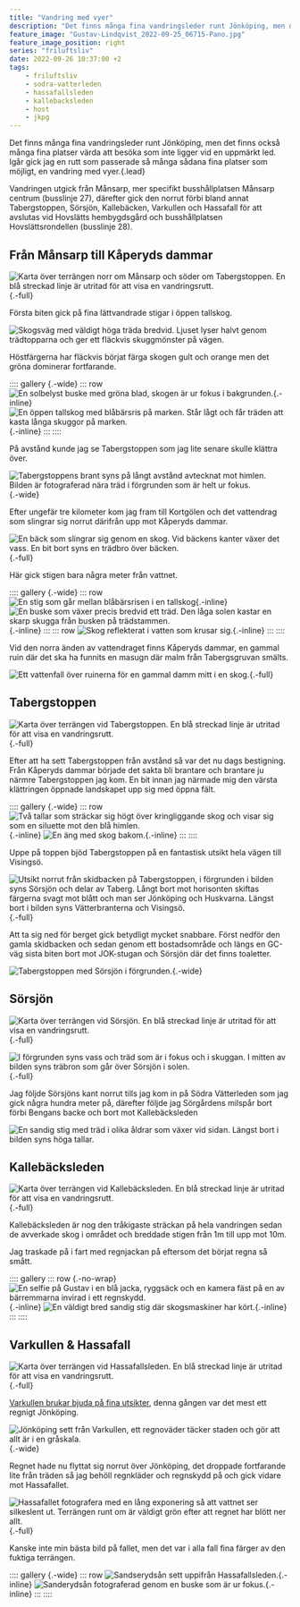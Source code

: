 ```yaml
---
title: "Vandring med vyer"
description: "Det finns många fina vandringsleder runt Jönköping, men det finns också många fina platser värda att besöka som inte ligger vid en uppmärkt led. Igår gick jag en rutt som passerade så många sådana fina platser som möjligt, en vandring med vyer."
feature_image: "Gustav-Lindqvist_2022-09-25_06715-Pano.jpg"
feature_image_position: right
series: "friluftsliv"
date: 2022-09-26 10:37:00 +2
tags:
    - friluftsliv
    - sodra-vatterleden
    - hassafallsleden
    - kallebacksleden
    - host
    - jkpg
---
```


Det finns många fina vandringsleder runt Jönköping, men det finns också många fina platser värda att besöka som inte ligger vid en uppmärkt led. Igår gick jag en rutt som passerade så många sådana fina platser som möjligt, en vandring med vyer.{.lead}

Vandringen utgick från Månsarp, mer specifikt busshållplatsen Månsarp centrum (busslinje 27), därefter gick den norrut förbi bland annat Tabergstoppen, Sörsjön, Kallebäcken, Varkullen och Hassafall för att avslutas vid Hovslätts hembygdsgård och busshållplatsen Hovslättsrondellen (busslinje 28).

## Från Månsarp till Kåperyds dammar

![Karta över terrängen norr om Månsarp och söder om Tabergstoppen. En blå streckad linje är utritad för att visa en vandringsrutt.](Karta_Kåperyd.jpg){.-full}

Första biten gick på fina lättvandrade stigar i öppen tallskog.

![Skogsväg med väldigt höga träda bredvid. Ljuset lyser halvt genom trädtopparna och ger ett fläckvis skuggmönster på vägen.](Gustav-Lindqvist_2022-09-25_06712-Pano.jpg)

Höstfärgerna har fläckvis börjat färga skogen gult och orange men det gröna dominerar fortfarande.

:::: gallery {.-wide}
::: row
![En solbelyst buske med gröna blad, skogen är ur fokus i bakgrunden.](Gustav-Lindqvist_2022-09-25_06720-Pano.jpg){.-inline}
![En öppen tallskog med blåbärsris på marken. Står lågt och får träden att kasta långa skuggor på marken.](Gustav-Lindqvist_2022-09-25_06722-Pano.jpg){.-inline}
:::
::::

På avstånd kunde jag se Tabergstoppen som jag lite senare skulle klättra över.

![Tabergstoppens brant syns på långt avstånd avtecknat mot himlen. Bilden är fotograferad nära träd i förgrunden som är helt ur fokus.](Gustav-Lindqvist_2022-09-25_06723.jpg){.-wide}

Efter ungefär tre kilometer kom jag fram till Kortgölen och det vattendrag som slingrar sig norrut därifrån upp mot Kåperyds dammar.

![En bäck som slingrar sig genom en skog. Vid bäckens kanter växer det vass. En bit bort syns en trädbro över bäcken.](Gustav-Lindqvist_2022-09-25_06729-Pano.jpg){.-full}

Här gick stigen bara några meter från vattnet.

:::: gallery {.-wide}
::: row
![En stig som går mellan blåbärsrisen i en tallskog](Gustav-Lindqvist_2022-09-25_06742-Pano.jpg){.-inline}
![En buske som växer precis bredvid ett träd. Den låga solen kastar en skarp skugga från busken på trädstammen.](Gustav-Lindqvist_2022-09-25_06745-Pano.jpg){.-inline}
:::
::: row
![Skog reflekterat i vatten som krusar sig.](Gustav-Lindqvist_2022-09-25_06755-Pano.jpg){.-inline}
:::
::::

Vid den norra änden av vattendraget finns Kåperyds dammar, en gammal ruin där det ska ha funnits en masugn där malm från Tabergsgruvan smälts.

![Ett vattenfall över ruinerna för en gammal damm mitt i en skog.](Gustav-Lindqvist_2022-09-25_06767-Pano.jpg "Kåperyds dammar"){.-full}

## Tabergstoppen

![Karta över terrängen vid Tabergstoppen. En blå streckad linje är utritad för att visa en vandringsrutt.](Karta_Tabergstoppen.jpg){.-full}

Efter att ha sett Tabergstoppen från avstånd så var det nu dags bestigning. Från Kåperyds dammar började det sakta bli brantare och brantare ju närmre Tabergstoppen jag kom. En bit innan jag närmade mig den värsta klättringen öppnade landskapet upp sig med öppna fält.

:::: gallery {.-wide}
::: row
![Två tallar som sträckar sig högt över kringliggande skog och visar sig som en siluette mot den blå himlen.](Gustav-Lindqvist_2022-09-25_06777.jpg){.-inline}
![En äng med skog bakom.](Gustav-Lindqvist_2022-09-25_06778-Pano.jpg){.-inline}
:::
::::

Uppe på toppen bjöd Tabergstoppen på en fantastisk utsikt hela vägen till Visingsö.

![Utsikt norrut från skidbacken på Tabergstoppen, i förgrunden i bilden syns Sörsjön och delar av Taberg. Långt bort mot horisonten skiftas färgerna svagt mot blått och man ser Jönköping och Huskvarna. Längst bort i bilden syns Vätterbranterna och Visingsö.](Gustav-Lindqvist_2022-09-25_06798-Pano.jpg){.-full}

Att ta sig ned för berget gick betydligt mycket snabbare. Först nedför den gamla skidbacken och sedan genom ett bostadsområde och längs en GC-väg sista biten bort mot JOK-stugan och Sörsjön där det finns toaletter.

![Tabergstoppen med Sörsjön i förgrunden.](Gustav-Lindqvist_2022-09-25_06857.jpg "Tabergstoppen sett från Sörsjön."){.-wide}

## Sörsjön

![Karta över terrängen vid Sörsjön. En blå streckad linje är utritad för att visa en vandringsrutt.](Karta_Sörsjön.jpg){.-full}

![I förgrunden syns vass och träd som är i fokus och i skuggan. I mitten av bilden syns träbron som går över Sörsjön i solen.](Gustav-Lindqvist_2022-09-25_06858-Pano.jpg){.-full}

Jag följde Sörsjöns kant norrut tills jag kom in på Södra Vätterleden som jag gick några hundra meter på, därefter följde jag Sörgårdens milspår bort förbi Bengans backe och bort mot Kallebäcksleden

![En sandig stig med träd i olika åldrar som växer vid sidan. Längst bort i bilden syns höga tallar.](Gustav-Lindqvist_2022-09-25_06874-Pano.jpg)

## Kallebäcksleden

![Karta över terrängen vid Kallebäcksleden. En blå streckad linje är utritad för att visa en vandringsrutt.](Karta_Kallebäcksleden.jpg){.-full}

Kallebäcksleden är nog den tråkigaste sträckan på hela vandringen sedan de avverkade skog i området och breddade stigen från 1m till upp mot 10m.

Jag traskade på i fart med regnjackan på eftersom det börjat regna så smått.

:::: gallery
::: row {.-no-wrap}
![En selfie på Gustav i en blå jacka, ryggsäck och en kamera fäst på en av bärremmarna invirad i ett regnskydd.](20220925_144359.jpg){.-inline}
![En väldigt bred sandig stig där skogsmaskiner har kört.](20220925-WA0020_2.jpg){.-inline}
:::
::::

## Varkullen & Hassafall

![Karta över terrängen vid Hassafallsleden. En blå streckad linje är utritad för att visa en vandringsrutt.](Karta_Hassafallsleden.jpg){.-full}

[Varkullen brukar bjuda på fina utsikter](/2016/06/19/hassafallsleden/), denna gången var det mest ett regnigt Jönköping.

![Jönköping sett från Varkullen, ett regnoväder täcker staden och gör att allt är i en gråskala.](Gustav-Lindqvist_2022-09-25_06891-Pano.jpg){.-wide}

Regnet hade nu flyttat sig norrut över Jönköping, det droppade fortfarande lite från träden så jag behöll regnkläder och regnskydd på och gick vidare mot Hassafallet.

![Hassafallet fotografera med en lång exponering så att vattnet ser silkeslent ut. Terrängen runt om är väldigt grön efter att regnet har blött ner allt.](Gustav-Lindqvist_2022-09-25_06909.jpg "Hassafallet"){.-full}

Kanske inte min bästa bild på fallet, men det var i alla fall fina färger av den fuktiga terrängen.

:::: gallery {.-wide}
::: row
![Sandserydsån sett uppifrån Hassafallsleden.](Gustav-Lindqvist_2022-09-25_06903.jpg){.-inline}
![Sanderydsån fotograferad genom en buske som är ur fokus.](Gustav-Lindqvist_2022-09-25_06915-Pano.jpg){.-inline}
:::
::::
